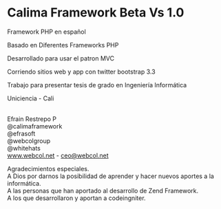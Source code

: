 Calima Framework  Beta Vs 1.0
======

Framework PHP en español

Basado en Diferentes Frameworks PHP

Desarrollado para usar el patron MVC

Corriendo sitios web y app con twitter bootstrap 3.3

Trabajo para presentar tesis de grado en Ingeniería Informática

Uniciencia - Cali<br><br>

Efrain Restrepo P<br>
@calimaframework<br> @efrasoft<br> @webcolgroup<br> @whitehats<br>
www.webcol.net - ceo@webcol.net<br>


Agradecimientos especiales.<br> 
A Dios por darnos la posibilidad de aprender y hacer nuevos aportes a la informática.<br>
A las personas que han aportado al desarrollo de Zend Framework.<br>
A los que desarrollaron y aportan a codeingniter.<br>
